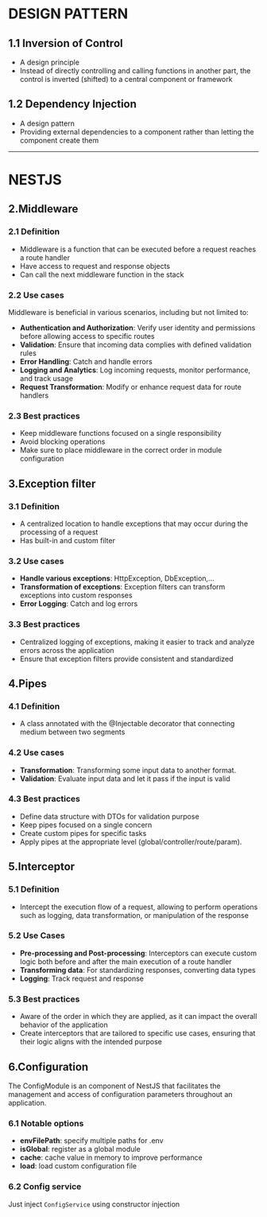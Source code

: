 # DESIGN PATTERN

## 1.1 Inversion of Control
- A design principle
- Instead of directly controlling and calling functions in another part, the control is inverted (shifted) to a central component or framework
## 1.2 Dependency Injection
- A design pattern
- Providing external dependencies to a component rather than letting the component create them

---

# NESTJS

## 2.Middleware

### 2.1 Definition
- Middleware is a function that can be executed before a request reaches a route handler
- Have access to request and response objects
- Can call the next middleware function in the stack
### 2.2 Use cases
Middleware is beneficial in various scenarios, including but not limited to:

- **Authentication and Authorization**: Verify user identity and permissions before allowing access to specific routes
- **Validation**: Ensure that incoming data complies with defined validation rules
- **Error Handling**: Catch and handle errors
- **Logging and Analytics**: Log incoming requests, monitor performance, and track usage
- **Request Transformation**: Modify or enhance request data for route handlers
### 2.3 Best practices
- Keep middleware functions focused on a single responsibility
- Avoid blocking operations
- Make sure to place middleware in the correct order in module configuration

## 3.Exception filter

### 3.1 Definition
- A centralized location to handle exceptions that may occur during the processing of a request
- Has built-in and custom filter
### 3.2 Use cases
- **Handle various exceptions**: HttpException, DbException,...
- **Transformation of exceptions**: Exception filters can transform exceptions into custom responses
- **Error Logging**: Catch and log errors
### 3.3 Best practices
- Centralized logging of exceptions, making it easier to track and analyze errors across the application
- Ensure that exception filters provide consistent and standardized

## 4.Pipes

### 4.1 Definition
- A class annotated with the @Injectable decorator that connecting medium between two segments
### 4.2 Use cases
- **Transformation**: Transforming some input data to another format.
- **Validation**: Evaluate input data and let it pass if the input is valid
### 4.3 Best practices
- Define data structure with DTOs for validation purpose
- Keep pipes focused on a single concern
- Create custom pipes for specific tasks
- Apply pipes at the appropriate level (global/controller/route/param).

## 5.Interceptor

### 5.1 Definition
- Intercept the execution flow of a request, allowing to perform operations such as logging, data transformation, or manipulation of the response
### 5.2 Use Cases
- **Pre-processing and Post-processing**: Interceptors can execute custom logic both before and after the main execution of a route handler
- **Transforming data**: For standardizing responses, converting data types
- **Logging**: Track request and response
### 5.3 Best practices
- Aware of the order in which they are applied, as it can impact the overall behavior of the application
- Create interceptors that are tailored to specific use cases, ensuring that their logic aligns with the intended purpose

## 6.Configuration
The ConfigModule is an component of NestJS that facilitates the management and access of configuration parameters throughout an application.

### 6.1 Notable options
- **envFilePath**: specify multiple paths for .env
- **isGlobal**: register as a global module
- **cache**: cache value in memory to improve performance 
- **load**: load custom configuration file
### 6.2 Config service
Just inject `ConfigService` using constructor injection